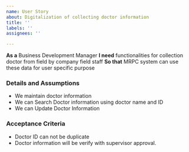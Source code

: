 ```yaml
---
name: User Story
about: Digitalization of collecting doctor information
title: ''
labels: ''
assignees: ''

---
```


**As a**  Business Development Manager
 **I need**  functionalities  for collection doctor from field by company field staff
 **So that**  MRPC system can use these data  for user specific purpose
   
 ### Details and Assumptions
* We maintain doctor information 
* We can Search Doctor information using  doctor name and ID
* We can Update Doctor Information

   
 ### Acceptance Criteria  
   
 * Doctor ID can not be duplicate
* Doctor information will be verify  with supervisor approval.
